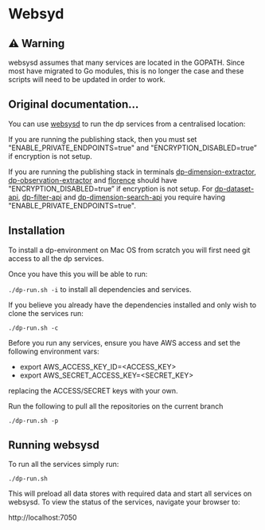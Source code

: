 # Websyd

## :warning: Warning
websysd assumes that many services are located in the GOPATH. Since most have migrated to Go modules, this is no longer
the case and these scripts will need to be updated in order to work.

## Original documentation…
You can use [websysd](https://github.com/ONSdigital/dp/blob/master/websysd) to run the dp services from a centralised location:

If you are running the publishing stack, then you must set "ENABLE_PRIVATE_ENDPOINTS=true" and "ENCRYPTION_DISABLED=true” if encryption is not setup.

If you are running the publishing stack in terminals [dp-dimension-extractor](https://github.com/ONSdigital/dp-dimension-extractor), [dp-observation-extractor](https://github.com/ONSdigital/dp-observation-extractor) and [florence](https://github.com/ONSdigital/florence) should have "ENCRYPTION_DISABLED=true” if encryption is not setup. For [dp-dataset-api](https://github.com/ONSdigital/dp-dataset-api), [dp-filter-api](https://github.com/ONSdigital/dp-filter-api) and [dp-dimension-search-api](https://github.com/ONSdigital/dp-dimension-search-api) you require having "ENABLE_PRIVATE_ENDPOINTS=true".

## Installation

To install a dp-environment on Mac OS from scratch you will first need git access to all the dp services.

Once you have this you will be able to run:

`./dp-run.sh -i` to install all dependencies and services.

If you believe you already have the dependencies installed and only wish to clone
the services run:

`./dp-run.sh -c`

Before you run any services, ensure you have AWS access and set the following environment vars:

- export AWS_ACCESS_KEY_ID=<ACCESS_KEY>
- export AWS_SECRET_ACCESS_KEY=<SECRET_KEY>

replacing the ACCESS/SECRET keys with your own.

Run the following to pull all the repositories on the current branch

`./dp-run.sh -p`

## Running websysd

To run all the services simply run:

`./dp-run.sh`

This will preload all data stores with required data and start all services on websysd. To view the status of the services, navigate your browser to:

http://localhost:7050
